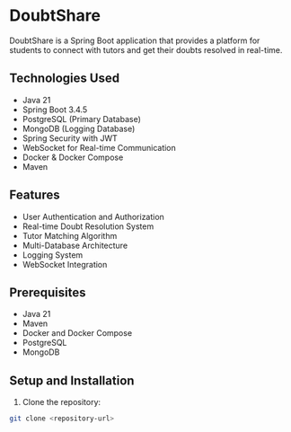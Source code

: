 # DoubtShare

DoubtShare is a Spring Boot application that provides a platform for students to connect with tutors and get their doubts resolved in real-time.

## Technologies Used

- Java 21
- Spring Boot 3.4.5
- PostgreSQL (Primary Database)
- MongoDB (Logging Database)
- Spring Security with JWT
- WebSocket for Real-time Communication
- Docker & Docker Compose
- Maven

## Features

- User Authentication and Authorization
- Real-time Doubt Resolution System
- Tutor Matching Algorithm
- Multi-Database Architecture
- Logging System
- WebSocket Integration

## Prerequisites

- Java 21
- Maven
- Docker and Docker Compose
- PostgreSQL
- MongoDB

## Setup and Installation

1. Clone the repository:
```bash
git clone <repository-url>